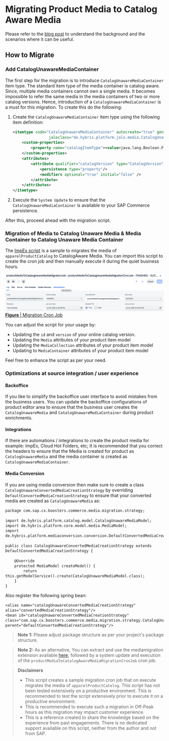 # Migrating Product Media to Catalog Aware Media

Please refer to the [blog post](https://community.sap.com/t5/crm-and-cx-blogs-by-sap/enhancing-scalability-of-your-product-catalog-with-catalog-unaware-media/ba-p/13762371) to understand the background and the scenarios where it can be useful.

## How to Migrate
### Add CatalogUnawareMediaContainer
The first step for the migration is to introduce `CatalogUnawareMediaContainer` item type. The standard item type of the media container is catalog aware. Since, multiple media containers cannot own a single media. It becomes impossible to refer the same media in the media containers of two or more catalog versions. Hence, introduction of a `CatalogUnawareMediaContainer` is a must for this migration. To create this do the following:
1. Create the `CatalogUnawareMediaContainer` item type using the following item definition:
    ```xml
    <itemtype code="CatalogUnawareMediaContainer" autocreate="true" generate="true" extends="MediaContainer"
                    jaloclass="de.hybris.platform.jalo.media.CatalogUnawareMediaContainer">
        <custom-properties>
            <property name="catalogItemType"><value>java.lang.Boolean.FALSE</value></property>
        </custom-properties>
        <attributes>
            <attribute qualifier="catalogVersion" type="CatalogVersion" redeclare="true">
                <persistence type="property"/>
                <modifiers optional="true" initial="false" />
            </attribute>
        </attributes>
    </itemtype>
    ```
2. Execute the `System Update` to ensure that the `CatalogUnawareMediaContainer` is available to your SAP Commerce persistence.

After this, proceed ahead with the migration script.

### Migration of Media to Catalog Unaware Media & Media Container to Catalog Unaware Media Container
The [ImpEx script](https://github.com/apanwar/sap-commerce-cloud-scalability/blob/main/product-catalog/media-to-catalog-unaware-media/impex/cron-jobs.impex) is a sample to migrates the media of `apparelProductCatalog` to CatalogAware Media. You can import this script to create the cron job and then manually execute it during the quiet business hours.

<p>
<img src="migration-cron-job.png" style="border: 2px;">
<u><strong>Figure </strong> | Migration Cron Job</u>
</p>

You can adjust the script for your usage by:
- Updating the `id` and `version` of your online catalog version.
- Updating the `Media` attributes of your product item model
- Updating the `MediaCollection` attributes of your product item model
- Updating to `MediaContainer` attributes of your product item model

Feel free to enhance the script as per your need.

### Optimizations at source integration / user experience
#### Backoffice
If you like to simplify the backoffice user interface to avoid mistakes from the business users. You can update the backoffice configurations of product editor area to ensure that the business user creates the `CatalogUnawareMedia` and `CatalogUnawareMediaContainer` during product enrichments.

#### Integrations
If there are automations / integrations to create the product media for example: ImpEx, Cloud Hot Folders, etc; It is recommended that you correct the headers to ensure that the Media is created for product as `CatalogUnawareMedia` and the media container is created as `CatalogUnawareMediaContainer`.

#### Media Conversion
If you are using media conversion then make sure to create a class `CatalogUnawareConvertedMediaCreationStrategy` by overriding `DefaultConvertedMediaCreationStrategy` to ensure that your converted media are created as `CatalogUnawareMedia` as:

```
package com.sap.cx.boosters.commerce.media.migration.strategy;

import de.hybris.platform.catalog.model.CatalogUnawareMediaModel;
import de.hybris.platform.core.model.media.MediaModel;
import de.hybris.platform.mediaconversion.conversion.DefaultConvertedMediaCreationStrategy;

public class CatalogUnawareConvertedMediaCreationStrategy extends DefaultConvertedMediaCreationStrategy {

    @Override
    protected MediaModel createModel() {
        return this.getModelService().create(CatalogUnawareMediaModel.class);
    }
}
```

Also register the following spring bean:

```
<alias name="catalogUnawareConvertedMediaCreationStrategy" alias="convertedMediaCreationStrategy"/>
<bean id="catalogUnawareConvertedMediaCreationStrategy" class="com.sap.cx.boosters.commerce.media.migration.strategy.CatalogUnawareConvertedMediaCreationStrategy" parent="defaultConvertedMediaCreationStrategy"/>

```

>**Note 1:** Please adjust package structure as per your project's package structure.

>**Note 2:** As an alternative, You can extract and use the mediamigration extension available [here](./mediamigration.zip), followed by a system update and execution of the `productMediaToCatalogAwareMediaMigrationCronJob` cron job.



>**Disclaimers**
> - This script creates a sample migration cron job that on execute migrates the media of `apparelProductCatelog`. This script has not been tested extensively on a productive environment. This is recommended to test the script extensively prior to execute it on a productive environment.
> - This is recommended to execute such a migration in Off-Peak hours as this migration may impact customer experience.
> - This is a reference created to share the knowledge based on the experience from past engagements. There is no dedicated support available on this script, neither from the author and not from SAP.

